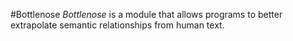 #Bottlenose
*Bottlenose* is a module that allows programs to better extrapolate semantic relationships from human text.
